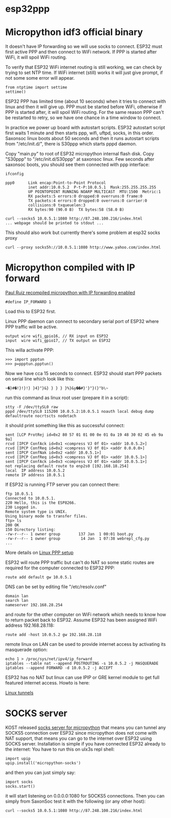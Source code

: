 # esp32ppp

# Micropython idf3 official binary

It doesn't have IP forwarding so we will use socks to connect.
ESP32 must first active PPP and then connect to WiFi network.
If PPP is started after WiFi, it will spoil WiFi routing.

To verify that ESP32 WiFi internet routing is still working,
we can check by trying to set NTP time. If WiFi internet (still) works
it will just give prompt, if not some some error will appear.

    from ntptime import settime
    settime()

ESP32 PPP has limited time (about 10 seconds) when it tries to connect with linux
and then it will give up. PPP must be started before WiFi, otherwise if
PPP is started after, it will spoil WiFi routing. For the same reason PPP can't
be restarted to retry, so we have one chance in a time window to connect.

In practice we power up board with autostart
scripts. ESP32 autostart script first waits 1 minute and then starts ppp, wifi, uftpd, socks, in this order.
Saxonsoc linux boots about 50 seconds and then it runs autostart scripts
from "/etc/init.d/", there is S30ppp which starts pppd daemon.

Copy "main.py" to root of ESP32 micropython internal flash disk.
Copy "S30ppp" to "/etc/init.d/S30ppp" at saxonsoc linux.
Few seconds after saxonsoc boots, you should see them connected with ppp
interface:

    ifconfig

    ppp0      Link encap:Point-to-Point Protocol  
              inet addr:10.0.5.2  P-t-P:10.0.5.1  Mask:255.255.255.255
              UP POINTOPOINT RUNNING NOARP MULTICAST  MTU:1500  Metric:1
              RX packets:5 errors:0 dropped:0 overruns:0 frame:0
              TX packets:4 errors:0 dropped:0 overruns:0 carrier:0
              collisions:0 txqueuelen:3 
              RX bytes:90 (90.0 B)  TX bytes:58 (58.0 B)

    curl --socks5 10.0.5.1:1080 http://87.248.100.216/index.html
    ... webpage should be printed to stdout ...

This should also work but currently there's some problem at esp32 socks proxy

    curl --proxy socks5h://10.0.5.1:1080 http://www.yahoo.com/index.html

# Micropython compiled with IP forward

[Paul Ruiz recompiled micropython with IP forwarding enabled](https://gitlab.com/pnru/ulx3s-misc/blob/master/upython/upython_pnr5.bin)

    #define IP_FORWARD 1

Load this to ESP32 first.

Linux PPP daemon can connect to secondary serial port of
ESP32 where PPP traffic will be active.

    output wire wifi_gpio16, // RX input on ESP32
    input  wire wifi_gpio17, // TX output on ESP32

This willa activate PPP:

    >>> import ppptun
    >>> p=ppptun.ppptun()

Now we have cca 15 seconds to connect.
ESP32 should start PPP packets on serial line
which look like this:

    ~�}#�!}!}!} }4}"}&} } } } }%}&y��#}'}"}(}"b\~

run this command as linux root user (prepare it in a script):

    stty -F /dev/ttySL0 raw
    pppd /dev/ttySL0 115200 10.0.5.2:10.0.5.1 noauth local debug dump defaultroute nocrtscts nodetach

it should print something like this as successful connect:

    sent [LCP ProtRej id=0x2 80 57 01 01 00 0e 01 0a 19 48 30 02 45 eb 9a 9a]
    rcvd [IPCP ConfAck id=0x1 <compress VJ 0f 01> <addr 10.0.5.2>]
    rcvd [IPCP ConfReq id=0x2 <compress VJ 0f 01> <addr 0.0.0.0>]
    sent [IPCP ConfNak id=0x2 <addr 10.0.5.1>]
    rcvd [IPCP ConfReq id=0x3 <compress VJ 0f 01> <addr 10.0.5.1>]
    sent [IPCP ConfAck id=0x3 <compress VJ 0f 01> <addr 10.0.5.1>]
    not replacing default route to enp2s0 [192.168.18.254]
    local  IP address 10.0.5.2
    remote IP address 10.0.5.1

If ESP32 is running FTP server you can connect there:

    ftp 10.0.5.1
    Connected to 10.0.5.1.
    220 Hello, this is the ESP8266.
    230 Logged in.
    Remote system type is UNIX.
    Using binary mode to transfer files.
    ftp> ls
    200 OK
    150 Directory listing:
    -rw-r--r-- 1 owner group        137 Jan  1 00:01 boot.py
    -rw-r--r-- 1 owner group         14 Jan  1 07:38 webrepl_cfg.py
    ...

More details on [Linux PPP setup](https://www.instructables.com/id/Connect-the-Raspberry-Pi-to-network-using-UART)

ESP32 will route PPP traffic but can't do NAT so some static
routes are required for the computer connected to ESP32 PPP:

    route add default gw 10.0.5.1

DNS can be set by editing file "/etc/resolv.conf"

    domain lan
    search lan
    nameserver 192.168.28.254

and route for the other computer on WiFi network which needs to know how to return
packet back to ESP32. Assume ESP32 has been assigned WiFi address 192.168.28.118:

    route add -host 10.0.5.2 gw 192.168.28.118

remote linux on LAN can be used to provide internet access by activating
its masquerade option:

    echo 1 > /proc/sys/net/ipv4/ip_forward
    iptables --table nat --append POSTROUTING -s 10.0.5.2 -j MASQUERADE
    iptables --append FORWARD -d 10.0.5.2 -j ACCEPT

ESP32 has no NAT but linux can use IPIP or GRE kernel module
to get full featured internet access. Howto is here:

[Linux tunnels](https://developers.redhat.com/blog/2019/05/17/an-introduction-to-linux-virtual-interfaces-tunnels/)

# SOCKS server

KOST released [socks server for
micropython](https://github.com/kost/micropython-socks)
that means you can tunnel any SOCKS5 connection over ESP32
since micropython does not come with NAT support, that means you can go to the internet over ESP32 using SOCKS server.
Installation is simple if you have connected ESP32 already to the internet:
You have to run this on ulx3s repl shell:

    import upip
    upip.install('micropython-socks')

and then you can just simply say:

    import socks
    socks.start()

it will start listening on 0.0.0.0:1080 for SOCKS5 connections.
Then you can simply from SaxonSoc test it with the following (or any other host):

    curl --socks5 10.0.5.1:1080 http://87.248.100.216/index.html
